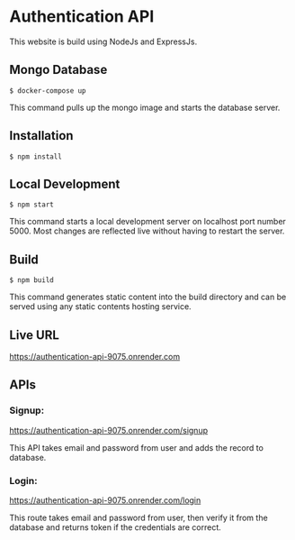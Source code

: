 # Authentication API
 This website is build using NodeJs and ExpressJs.

## Mongo Database
`$ docker-compose up`

This command pulls up the mongo image and starts the database server.

## Installation
`$ npm install`

## Local Development
`$ npm start`

This command starts a local development server on localhost port number 5000. Most changes are reflected live without having to restart the server.

## Build
`$ npm build`

This command generates static content into the build directory and can be served using any static contents hosting service.

## Live URL

https://authentication-api-9075.onrender.com

## APIs

### Signup: 
https://authentication-api-9075.onrender.com/signup

This API takes email and password from user and adds the record to database.

### Login: 
https://authentication-api-9075.onrender.com/login

This route takes email and password from user, then verify it from the database and returns token if the credentials are correct.